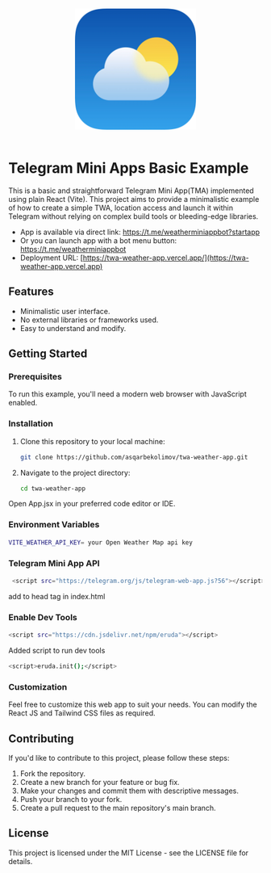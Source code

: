 <p align="center">
  <br>
  <img width="240" src="./src/assets/app.webp" alt="logo of telegram web apps">
  <br>
  <br>
</p>

# Telegram Mini Apps Basic Example

This is a basic and straightforward Telegram Mini App(TMA) implemented using plain React (Vite). This project aims to provide a minimalistic example of how to create a simple TWA, location access and launch it within Telegram without relying on complex build tools or bleeding-edge libraries.

- App is available via direct link: https://t.me/weatherminiappbot?startapp
- Or you can launch app with a bot menu button: https://t.me/weatherminiappbot
- Deployment URL: [https://twa-weather-app.vercel.app/](https://twa-weather-app.vercel.app)

## Features

- Minimalistic user interface.
- No external libraries or frameworks used.
- Easy to understand and modify.

## Getting Started

### Prerequisites

To run this example, you'll need a modern web browser with JavaScript enabled.

### Installation

1. Clone this repository to your local machine:

   ```bash
   git clone https://github.com/asqarbekolimov/twa-weather-app.git

   ```

2. Navigate to the project directory:

   ```bash
   cd twa-weather-app
   ```

Open App.jsx in your preferred code editor or IDE.

### Environment Variables

```bash
VITE_WEATHER_API_KEY= your Open Weather Map api key
```

### Telegram Mini App API

```bash
 <script src="https://telegram.org/js/telegram-web-app.js?56"></script>
```

add to head tag in index.html

### Enable Dev Tools

```bash
<script src="https://cdn.jsdelivr.net/npm/eruda"></script>
```

Added script to run dev tools

```bash
<script>eruda.init();</script>
```

### Customization

Feel free to customize this web app to suit your needs. You can modify the React JS and Tailwind CSS files as required.

## Contributing

If you'd like to contribute to this project, please follow these steps:

1. Fork the repository.
2. Create a new branch for your feature or bug fix.
3. Make your changes and commit them with descriptive messages.
4. Push your branch to your fork.
5. Create a pull request to the main repository's main branch.

## License

This project is licensed under the MIT License - see the LICENSE file for details.
